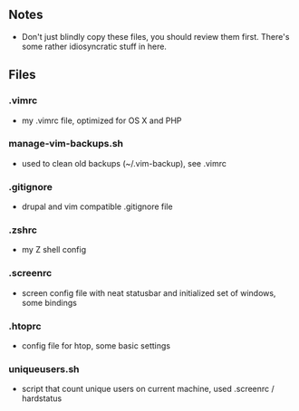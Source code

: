 ## Notes
- Don't just blindly copy these files, you should review them first. There's some rather idiosyncratic stuff in here.

## Files

### .vimrc
- my .vimrc file, optimized for OS X and PHP

### manage-vim-backups.sh
- used to clean old backups (~/.vim-backup), see .vimrc

### .gitignore
- drupal and vim compatible .gitignore file

### .zshrc
- my Z shell config

### .screenrc
- screen config file with neat statusbar and initialized set of windows, some bindings

### .htoprc
- config file for htop, some basic settings

### uniqueusers.sh
- script that count unique users on current machine, used .screenrc / hardstatus
